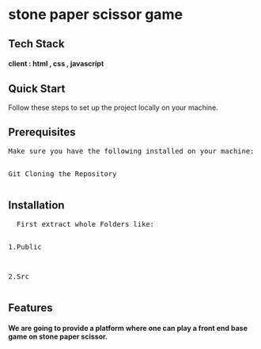 <h1>stone paper scissor game </h1>
<h2>Tech Stack</h2>
<h4>client : html , css , javascript </h4>

<h2>Quick Start</h2>
Follow these steps to set up the project locally on your machine.

<h2>Prerequisites</h2>
<pre>Make sure you have the following installed on your machine:

Git
Cloning the Repository
</pre>
<H2>Installation</H2>
<Pre>
  First extract whole Folders like:

1.Public

2.Src
</Pre>
<h2>Features</h2>
<h4>
  We are going to provide a platform where one can play a front end base game on stone paper scissor.
</h4>
